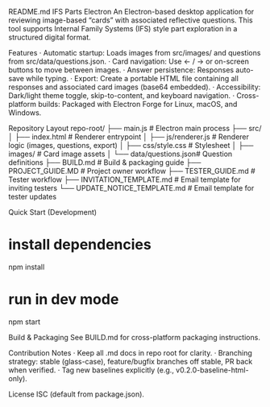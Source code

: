 README.md
IFS Parts Electron
An Electron-based desktop application for reviewing image-based “cards” with associated reflective questions.
This tool supports Internal Family Systems (IFS) style part exploration in a structured digital format.

Features
·	Automatic startup: Loads images from src/images/ and questions from src/data/questions.json.
·	Card navigation: Use ← / → or on-screen buttons to move between images.
·	Answer persistence: Responses auto-save while typing.
·	Export: Create a portable HTML file containing all responses and associated card images (base64 embedded).
·	Accessibility: Dark/light theme toggle, skip-to-content, and keyboard navigation.
·	Cross-platform builds: Packaged with Electron Forge for Linux, macOS, and Windows.

Repository Layout
repo-root/
├── main.js                # Electron main process
├── src/
│   ├── index.html         # Renderer entrypoint
│   ├── js/renderer.js     # Renderer logic (images, questions, export)
│   ├── css/style.css      # Stylesheet
│   ├── images/            # Card image assets
│   └── data/questions.json# Question definitions
├── BUILD.md               # Build & packaging guide
├── PROJECT_GUIDE.MD       # Project owner workflow
├── TESTER_GUIDE.md        # Tester workflow
├── INVITATION_TEMPLATE.md # Email template for inviting testers
└── UPDATE_NOTICE_TEMPLATE.md # Email template for tester updates


Quick Start (Development)
# install dependencies
npm install
# run in dev mode
npm start


Build & Packaging
See BUILD.md for cross-platform packaging instructions.

Contribution Notes
·	Keep all .md docs in repo root for clarity.
·	Branching strategy: stable (glass-case), feature/bugfix branches off stable, PR back when verified.
·	Tag new baselines explicitly (e.g., v0.2.0-baseline-html-only).

License
ISC (default from package.json).
